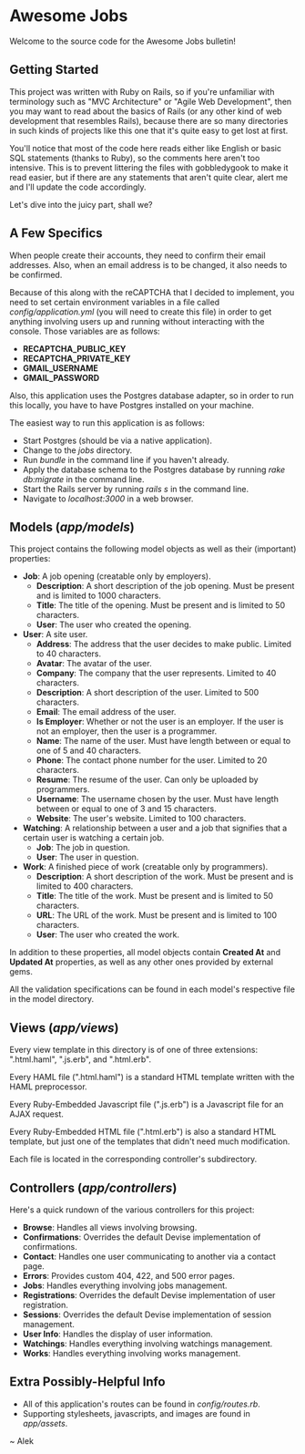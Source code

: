 Awesome Jobs
======

Welcome to the source code for the Awesome Jobs bulletin!

Getting Started
-----------

This project was written with Ruby on Rails, so if you're unfamiliar with terminology such as "MVC Architecture" or "Agile Web Development", then you may want to read about the basics of Rails (or any other kind of web development that resembles Rails), because there are so many directories in such kinds of projects like this one that it's quite easy to get lost at first.

You'll notice that most of the code here reads either like English or basic SQL statements (thanks to Ruby), so the comments here aren't too intensive.  This is to prevent littering the files with gobbledygook to make it read easier, but if there are any statements that aren't quite clear, alert me and I'll update the code accordingly.

Let's dive into the juicy part, shall we?

A Few Specifics
------------

When people create their accounts, they need to confirm their email addresses. Also, when an email address is to be changed, it also needs to be confirmed.

Because of this along with the reCAPTCHA that I decided to implement, you need to set certain environment variables in a file called *config/application.yml* (you will need to create this file) in order to get anything involving users up and running without interacting with the console. Those variables are as follows:

* **RECAPTCHA_PUBLIC_KEY**
* **RECAPTCHA_PRIVATE_KEY**
* **GMAIL_USERNAME**
* **GMAIL_PASSWORD**

Also, this application uses the Postgres database adapter, so in order to run this locally, you have to have Postgres installed on your machine.

The easiest way to run this application is as follows:
* Start Postgres (should be via a native application).
* Change to the *jobs* directory.
* Run *bundle* in the command line if you haven't already.
* Apply the database schema to the Postgres database by running *rake db:migrate* in the command line.
* Start the Rails server by running *rails s* in the command line.
* Navigate to *localhost:3000* in a web browser.

Models (*app/models*)
------------
This project contains the following model objects as well as their (important) properties:

* **Job**: A job opening (creatable only by employers).
    * **Description**: A short description of the job opening.  Must be present and is limited to 1000 characters.
    * **Title**: The title of the opening.  Must be present and is limited to 50 characters.
    * **User**: The user who created the opening.
* **User**: A site user.
    * **Address**: The address that the user decides to make public. Limited to 40 characters.
    * **Avatar**: The avatar of the user.
    * **Company**: The company that the user represents.  Limited to 40 characters.
    * **Description**: A short description of the user.  Limited to 500 characters.
    * **Email**: The email address of the user.
    * **Is Employer**: Whether or not the user is an employer.  If the user is not an employer, then the user is a programmer.
    * **Name**: The name of the user.  Must have length between or equal to one of 5 and 40 characters.
    * **Phone**: The contact phone number for the user.  Limited to 20 characters.
    * **Resume**: The resume of the user.  Can only be uploaded by programmers.
    * **Username**: The username chosen by the user.  Must have length between or equal to one of 3 and 15 characters.
    * **Website**: The user's website.  Limited to 100 characters.
* **Watching**: A relationship between a user and a job that signifies that a certain user is watching a certain job.
    * **Job**: The job in question.
    * **User**: The user in question.
* **Work**: A finished piece of work (creatable only by programmers).
    * **Description**: A short description of the work.  Must be present and is limited to 400 characters.
    * **Title**: The title of the work.  Must be present and is limited to 50 characters.
    * **URL**: The URL of the work.  Must be present and is limited to 100 characters.
    * **User**: The user who created the work.

In addition to these properties, all model objects contain **Created At** and **Updated At** properties, as well as any other ones provided by external gems.

All the validation specifications can be found in each model's respective file in the model directory.

Views (*app/views*)
------------
Every view template in this directory is of one of three extensions: ".html.haml", ".js.erb", and ".html.erb".

Every HAML file (".html.haml") is a standard HTML template written with the HAML preprocessor.

Every Ruby-Embedded Javascript file (".js.erb") is a Javascript file for an AJAX request.

Every Ruby-Embedded HTML file (".html.erb") is also a standard HTML template, but just one of the templates that didn't need much modification.

Each file is located in the corresponding controller's subdirectory.

Controllers (*app/controllers*)
------------
Here's a quick rundown of the various controllers for this project:

* **Browse**: Handles all views involving browsing.
* **Confirmations**: Overrides the default Devise implementation of confirmations.
* **Contact**: Handles one user communicating to another via a contact page.
* **Errors**: Provides custom 404, 422, and 500 error pages.
* **Jobs**: Handles everything involving jobs management.
* **Registrations**: Overrides the default Devise implementation of user registration.
* **Sessions**: Overrides the default Devise implementation of session management.
* **User Info**: Handles the display of user information.
* **Watchings**: Handles everything involving watchings management.
* **Works**: Handles everything involving works management.

Extra Possibly-Helpful Info
------------

* All of this application's routes can be found in *config/routes.rb*.
* Supporting stylesheets, javascripts, and images are found in *app/assets*.

~ Alek